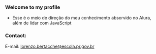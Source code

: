 ### Welcome to my profile

- Esse é o meio de direção do meu conhecimento absorvido no Alura, além de lidar com JavaScript

### Contact: 

E-mail: lorenzo.bertacche@escola.pr.gov.br 
